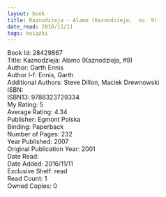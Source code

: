 ```yaml
---
layout: book
title: Kaznodzieja - Alamo (Kaznodzieja,  no. 9)
date_read: 2016/11/11
tags: książki
---
```


Book Id: 28429867<br />
Title: Kaznodzieja: Alamo (Kaznodzieja, #9)<br />
Author: Garth Ennis<br />
Author l-f: Ennis, Garth<br />
Additional Authors: Steve Dillon, Maciek Drewnowski<br />
ISBN: <br />
ISBN13: 9788323729334<br />
My Rating: 5<br />
Average Rating: 4.34<br />
Publisher: Egmont Polska<br />
Binding: Paperback<br />
Number of Pages: 232<br />
Year Published: 2007<br />
Original Publication Year: 2001<br />
Date Read: <br />
Date Added: 2016/11/11<br />
Exclusive Shelf: read<br />
Read Count: 1<br />
Owned Copies: 0<br />


